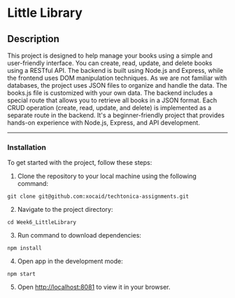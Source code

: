 # Little Library

## Description
This project is designed to help manage your books using a simple and user-friendly interface. You can create, read, update, and delete books using a RESTful API. The backend is built using Node.js and Express, while the frontend uses DOM manipulation techniques. As we are not familiar with databases, the project uses JSON files to organize and handle the data. The books.js file is customized with your own data. The backend includes a special route that allows you to retrieve all books in a JSON format. Each CRUD operation (create, read, update, and delete) is implemented as a separate route in the backend. It's a beginner-friendly project that provides hands-on experience with Node.js, Express, and API development.

---
### Installation
To get started with the project, follow these steps:
<br/>

1. Clone the repository to your local machine using the following command:
```
git clone git@github.com:xocaid/techtonica-assignments.git
```
2. Navigate to the project directory:
```
cd Week6_LittleLibrary
```
3. Run command to download dependencies:
```
npm install
```
4. Open app in the development mode:
```
npm start
```
5. Open [http://localhost:8081](http://localhost:8081) to view it in your browser.



